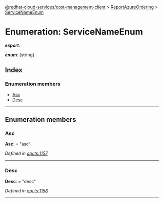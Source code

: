[@redhat-cloud-services/cost-management-client](../README.md) > [ReportAzureOrdering](../modules/reportazureordering.md) > [ServiceNameEnum](../enums/reportazureordering.servicenameenum.md)

# Enumeration: ServiceNameEnum

*__export__*: 

*__enum__*: {string}

## Index

### Enumeration members

* [Asc](reportazureordering.servicenameenum.md#asc)
* [Desc](reportazureordering.servicenameenum.md#desc)

---

## Enumeration members

<a id="asc"></a>

###  Asc

**Asc**:  = "asc"

*Defined in [api.ts:1157](https://github.com/RedHatInsights/javascript-clients/blob/master/packages/cost-management/api.ts#L1157)*

___
<a id="desc"></a>

###  Desc

**Desc**:  = "desc"

*Defined in [api.ts:1158](https://github.com/RedHatInsights/javascript-clients/blob/master/packages/cost-management/api.ts#L1158)*

___

